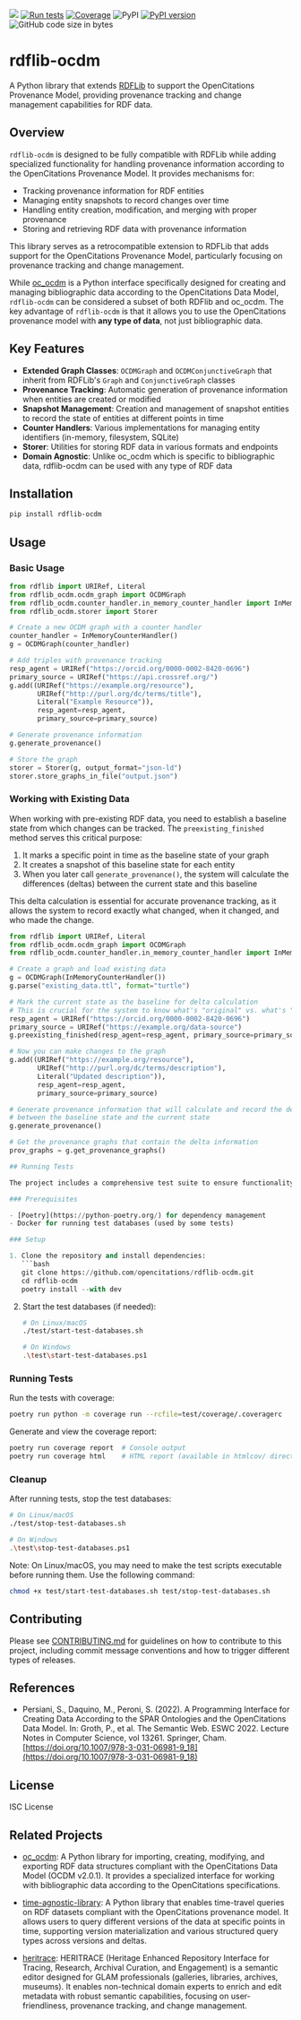 [<img src="https://img.shields.io/badge/powered%20by-OpenCitations-%239931FC?labelColor=2D22DE" />](http://opencitations.net)
[![Run tests](https://github.com/opencitations/rdflib-ocdm/actions/workflows/run_tests.yml/badge.svg)](https://github.com/opencitations/rdflib-ocdm/actions/workflows/run_tests.yml)
[![Coverage](https://byob.yarr.is/arcangelo7/badges/opencitations-rdflib-ocdm-coverage-main)](https://opencitations.github.io/rdflib-ocdm/coverage/)
![PyPI](https://img.shields.io/pypi/pyversions/rdflib-ocdm)
[![PyPI version](https://badge.fury.io/py/rdflib-ocdm.svg)](https://badge.fury.io/py/rdflib-ocdm)
![GitHub code size in bytes](https://img.shields.io/github/languages/code-size/opencitations/rdflib-ocdm)

# rdflib-ocdm

A Python library that extends [RDFLib](https://github.com/RDFLib/rdflib) to support the OpenCitations Provenance Model, providing provenance tracking and change management capabilities for RDF data.

## Overview

`rdflib-ocdm` is designed to be fully compatible with RDFLib while adding specialized functionality for handling provenance information according to the OpenCitations Provenance Model. It provides mechanisms for:

- Tracking provenance information for RDF entities
- Managing entity snapshots to record changes over time
- Handling entity creation, modification, and merging with proper provenance
- Storing and retrieving RDF data with provenance information

This library serves as a retrocompatible extension to RDFLib that adds support for the OpenCitations Provenance Model, particularly focusing on provenance tracking and change management.

While [oc_ocdm](https://github.com/opencitations/oc_ocdm) is a Python interface specifically designed for creating and managing bibliographic data according to the OpenCitations Data Model, `rdflib-ocdm` can be considered a subset of both RDFlib and oc_ocdm. The key advantage of `rdflib-ocdm` is that it allows you to use the OpenCitations provenance model with **any type of data**, not just bibliographic data.

## Key Features

- **Extended Graph Classes**: `OCDMGraph` and `OCDMConjunctiveGraph` that inherit from RDFLib's `Graph` and `ConjunctiveGraph` classes
- **Provenance Tracking**: Automatic generation of provenance information when entities are created or modified
- **Snapshot Management**: Creation and management of snapshot entities to record the state of entities at different points in time
- **Counter Handlers**: Various implementations for managing entity identifiers (in-memory, filesystem, SQLite)
- **Storer**: Utilities for storing RDF data in various formats and endpoints
- **Domain Agnostic**: Unlike oc_ocdm which is specific to bibliographic data, rdflib-ocdm can be used with any type of RDF data

## Installation

```bash
pip install rdflib-ocdm
```

## Usage

### Basic Usage

```python
from rdflib import URIRef, Literal
from rdflib_ocdm.ocdm_graph import OCDMGraph
from rdflib_ocdm.counter_handler.in_memory_counter_handler import InMemoryCounterHandler
from rdflib_ocdm.storer import Storer

# Create a new OCDM graph with a counter handler
counter_handler = InMemoryCounterHandler()
g = OCDMGraph(counter_handler)

# Add triples with provenance tracking
resp_agent = URIRef("https://orcid.org/0000-0002-8420-0696")
primary_source = URIRef("https://api.crossref.org/")
g.add((URIRef("https://example.org/resource"), 
       URIRef("http://purl.org/dc/terms/title"), 
       Literal("Example Resource")),
       resp_agent=resp_agent,
       primary_source=primary_source)

# Generate provenance information
g.generate_provenance()

# Store the graph
storer = Storer(g, output_format="json-ld")
storer.store_graphs_in_file("output.json")
```

### Working with Existing Data

When working with pre-existing RDF data, you need to establish a baseline state from which changes can be tracked. The `preexisting_finished` method serves this critical purpose:

1. It marks a specific point in time as the baseline state of your graph
2. It creates a snapshot of this baseline state for each entity
3. When you later call `generate_provenance()`, the system will calculate the differences (deltas) between the current state and this baseline

This delta calculation is essential for accurate provenance tracking, as it allows the system to record exactly what changed, when it changed, and who made the change.

```python
from rdflib import URIRef, Literal
from rdflib_ocdm.ocdm_graph import OCDMGraph
from rdflib_ocdm.counter_handler.in_memory_counter_handler import InMemoryCounterHandler

# Create a graph and load existing data
g = OCDMGraph(InMemoryCounterHandler())
g.parse("existing_data.ttl", format="turtle")

# Mark the current state as the baseline for delta calculation
# This is crucial for the system to know what's "original" vs. what's "changed"
resp_agent = URIRef("https://orcid.org/0000-0002-8420-0696")
primary_source = URIRef("https://example.org/data-source")
g.preexisting_finished(resp_agent=resp_agent, primary_source=primary_source)

# Now you can make changes to the graph
g.add((URIRef("https://example.org/resource"), 
       URIRef("http://purl.org/dc/terms/description"), 
       Literal("Updated description")),
       resp_agent=resp_agent,
       primary_source=primary_source)

# Generate provenance information that will calculate and record the deltas
# between the baseline state and the current state
g.generate_provenance()

# Get the provenance graphs that contain the delta information
prov_graphs = g.get_provenance_graphs()

## Running Tests

The project includes a comprehensive test suite to ensure functionality and maintain code quality. To run the tests locally:

### Prerequisites

- [Poetry](https://python-poetry.org/) for dependency management
- Docker for running test databases (used by some tests)

### Setup

1. Clone the repository and install dependencies:
   ```bash
   git clone https://github.com/opencitations/rdflib-ocdm.git
   cd rdflib-ocdm
   poetry install --with dev
   ```

2. Start the test databases (if needed):
   ```bash
   # On Linux/macOS
   ./test/start-test-databases.sh
   
   # On Windows
   .\test\start-test-databases.ps1
   ```

### Running Tests

Run the tests with coverage:
```bash
poetry run python -m coverage run --rcfile=test/coverage/.coveragerc 
```

Generate and view the coverage report:
```bash
poetry run coverage report  # Console output
poetry run coverage html    # HTML report (available in htmlcov/ directory)
```

### Cleanup

After running tests, stop the test databases:
```bash
# On Linux/macOS
./test/stop-test-databases.sh

# On Windows
.\test\stop-test-databases.ps1
```

Note: On Linux/macOS, you may need to make the test scripts executable before running them. Use the following command:
```bash
chmod +x test/start-test-databases.sh test/stop-test-databases.sh
```

## Contributing

Please see [CONTRIBUTING.md](CONTRIBUTING.md) for guidelines on how to contribute to this project, including commit message conventions and how to trigger different types of releases.

## References

- Persiani, S., Daquino, M., Peroni, S. (2022). A Programming Interface for Creating Data According to the SPAR Ontologies and the OpenCitations Data Model. In: Groth, P., et al. The Semantic Web. ESWC 2022. Lecture Notes in Computer Science, vol 13261. Springer, Cham. [https://doi.org/10.1007/978-3-031-06981-9_18](https://doi.org/10.1007/978-3-031-06981-9_18)

## License

ISC License

## Related Projects

- [oc_ocdm](https://github.com/opencitations/oc_ocdm): A Python library for importing, creating, modifying, and exporting RDF data structures compliant with the OpenCitations Data Model (OCDM v2.0.1). It provides a specialized interface for working with bibliographic data according to the OpenCitations specifications.

- [time-agnostic-library](https://github.com/opencitations/time-agnostic-library): A Python library that enables time-travel queries on RDF datasets compliant with the OpenCitations provenance model. It allows users to query different versions of the data at specific points in time, supporting version materialization and various structured query types across versions and deltas.

- [heritrace](https://github.com/opencitations/heritrace): HERITRACE (Heritage Enhanced Repository Interface for Tracing, Research, Archival Curation, and Engagement) is a semantic editor designed for GLAM professionals (galleries, libraries, archives, museums). It enables non-technical domain experts to enrich and edit metadata with robust semantic capabilities, focusing on user-friendliness, provenance tracking, and change management.
